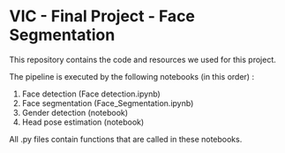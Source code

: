 # VIC - Final Project - Face Segmentation

This repository contains the code and resources we used for this project.

The pipeline is executed by the following notebooks (in this order) :

1) Face detection (Face detection.ipynb)
2) Face segmentation (Face_Segmentation.ipynb)
3) Gender detection (notebook)
4) Head pose estimation (notebook)

All .py files contain functions that are called in these notebooks.
